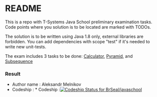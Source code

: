 # README #

This is a repo with T-Systems Java School preliminary examination tasks.
Code points where you solution is to be located are marked with TODOs.

The solution is to be written using Java 1.8 only, external libraries are forbidden. 
You can add dependencies with scope "test" if it's needed to write new unit-tests.

The exam includes 3 tasks to be done: [Calculator](/tasks/Calculator.md), [Pyramid](/tasks/Pyramid.md), and 
[Subsequence](/tasks/Subsequence.md)

### Result ###

* Author name : Aleksandr Melnikov
* Codeship : * Codeship :[![Codeship Status for BrSeal/javaschool](https://app.codeship.com/projects/5d6d1e50-762f-0137-ce5f-5668775b815a/status?branch=master)](https://app.codeship.com/projects/349827)

